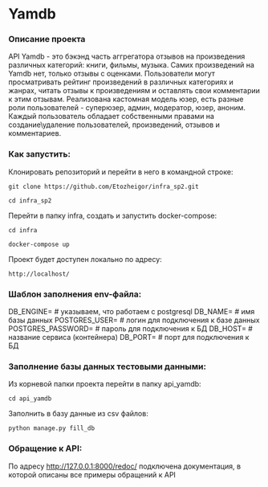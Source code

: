 # Yamdb

### Описание проекта

API Yamdb - это бэкэнд часть аггрегатора отзывов на произведения различных категорий: книги, фильмы, музыка. Самих произведений на Yamdb нет, только отзывы с оценками. Пользователи могут просматривать рейтинг произведений в различных категориях и жанрах, читать отзывы к произведениям и оставлять свои комментарии к этим отзывам. Реализована кастомная модель юзер, есть разные роли пользователей - суперюзер, админ, модератор, юзер, аноним. Каждый пользователь обладает собственными правами на создание\удаление пользователей, произведений, отзывов и комментариев.


### Как запустить:

Клонировать репозиторий и перейти в него в командной строке:

```
git clone https://github.com/Etozheigor/infra_sp2.git
```

```
cd infra_sp2
```

Перейти в папку infra, создать и запустить docker-compose:

```
cd infra
```

```
docker-compose up
```


Проект будет доступен локально по адресу:

```
http://localhost/
```

### Шаблон заполнения env-файла:

DB_ENGINE= # указываем, что работаем с postgresql
DB_NAME= # имя базы данных
POSTGRES_USER= # логин для подключения к базе данных
POSTGRES_PASSWORD= # пароль для подключения к БД
DB_HOST= # название сервиса (контейнера)
DB_PORT= # порт для подключения к БД

### Заполнение базы данных тестовыми данными:

Из корневой папки проекта перейти в папку api_yamdb:

```
cd api_yamdb
```
Заполнить в базу данные из csv файлов:

```
python manage.py fill_db
```

### Обращение к API:

По адресу http://127.0.0.1:8000/redoc/ подключена документация, в которой
описаны все примеры обращений к API



